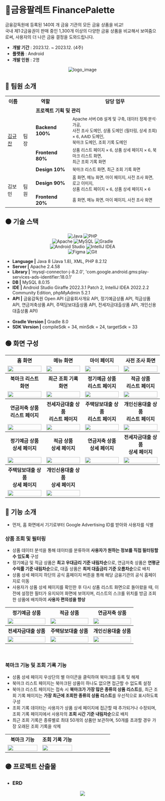 # 🎨금융팔레트 FinancePalette
금융감독원에 등록된 140여 개 금융 기관의 모든 금융 상품을 비교! <br>
국내 제1·2금융권이 판매 중인 1,300개 이상의 다양한 금융 상품을 비교해서 보여줌으로써, 사용자의 더 나은 금융 결정을 도와드립니다.
<!-- 사용자의 연령대, 목표 및 선호도 등을 고려하여 최적의 금융 상품을 추천함으로써 더 나은 금융 결정을 도와드립니다. -->

- **개발 기간** : 2023.12. ~ 2023.12. (4주)
- **플랫폼** : Android
- **개발 인원** : 2명

<div align="center"> 
  
![logo_image](https://github.com/gyudol/finance-palette/assets/83599750/f7bfd116-fcbe-42f8-82cc-7e4fe3d6cc7a)
</div>

## 🔴 팀원 소개
<div align="center"> 
<table>
  <tr> <th>이름</th> <th colspan="2">역할</th> <th>담당 업무</th> </tr>
  <tr> <td rowspan="4"><a href="https://github.com/gyudol" target="_blank">김규찬</a></td> <td rowspan="4">팀장</td> <td colSpan="2"><strong>프로젝트 기획 및 관리</strong></td> </tr>
  <tr> <td><strong>Backend 100%</strong></td> <td><sub>Apache 서버·DB 설계 및 구축, 데이터 정제·분석·가공,<br> 사전 조사 도메인, 상품 도메인 (필터링, 상세 조회) × 6, AAID 도메인,<br> 
    북마크 도메인, 조회 기록 도메인</sub></td> </tr>
  <tr> <td><strong>Frontend 80%</strong></td> <td><sub>상품 리스트 페이지 × 6, 상품 상세 페이지 × 6, 북마크 리스트 화면,<br> 최근 조회 기록 화면</sub></td> </tr>
  <tr> <td><strong>Design 10%</strong></td> <td><sub>북마크 리스트 화면, 최근 조회 기록 화면</sub></td> </tr>
  <tr> <td rowspan="2">김보민</td> <td rowspan="2">팀원</td> <td><strong>Design 90%</strong></td> <td><sub>홈 화면, 메뉴 화면, 마이 페이지, 사전 조사 화면, 로고 이미지,<br>
    상품 리스트 페이지 × 6, 상품 상세 페이지 × 6</sub></td> </tr>
  <tr> <td><strong>Frontend 20%</strong></td> <td><sub>홈 화면, 메뉴 화면, 마이 페이지, 사전 조사 화면</sub></td> </tr>
</table>
</div>

## 🟠 기술 스택
<div align="center"> 


![Java](https://img.shields.io/badge/java-%23ED8B00.svg?style=for-the-badge&logo=openjdk&logoColor=white)
![PHP](https://img.shields.io/badge/php-%23777BB4.svg?style=for-the-badge&logo=php&logoColor=white) <br>
![Apache](https://img.shields.io/badge/apache-%23D42029.svg?style=for-the-badge&logo=apache&logoColor=white)
![MySQL](https://img.shields.io/badge/mysql-4479A1.svg?style=for-the-badge&logo=mysql&logoColor=white)
![Gradle](https://img.shields.io/badge/Gradle-02303A.svg?style=for-the-badge&logo=Gradle&logoColor=white) <br>
![Android Studio](https://img.shields.io/badge/android%20studio-346ac1?style=for-the-badge&logo=android%20studio&logoColor=white)
![IntelliJ IDEA](https://img.shields.io/badge/IntelliJIDEA-000000.svg?style=for-the-badge&logo=intellij-idea&logoColor=white) <br>
![Figma](https://img.shields.io/badge/figma-%23F24E1E.svg?style=for-the-badge&logo=figma&logoColor=white)
![Git](https://img.shields.io/badge/git-%23F05033.svg?style=for-the-badge&logo=git&logoColor=white)
</div>

- **Language |** Java 8 (Java 1.8), XML, PHP 8.2.12 <br>
- **Server |** Apache 2.4.58 <br>
- **Library |** 'mysql-connector-j-8.2.0', 'com.google.android.gms:play-services-ads-identifier:18.0.1' <br>
- **DB |** MySQL 8.0.15 <br>
- **IDE |** Android Studio Giraffe 2022.3.1 Patch 2, IntelliJ IDEA 2022.2.2 Community Edition, phpMyAdmin 5.2.1 <br>
- **API |** 금융감독원 Open API (금융회사개요 API, 정기예금상품 API, 적금상품 API, 연금저축상품 API, 주택담보대출상품 API, 전세자금대출상품 API, 개인신용대출상품 API) <br><br>
- **Gradle Version |** Gradle 8.0 <br>
- **SDK Version |**  compileSdk = 34, minSdk = 24, targetSdk = 33

<!-- ## 🟡 시스템 아키텍처 -->


## 🟢 화면 구성
<div align="center"> 
<table>
  <tbody align="center"> 
    <tr> <th> 홈 화면 </th> <th> 메뉴 화면 </th> <th> 마이 페이지 </th> <th> 사전 조사 화면 </th> </tr>
    <tr>  <td width="25%"><img width="100%" src="./readme-assets/home_screen.png"/></td> <td width="25%"><img width="100%" src="./readme-assets/menu_screen.png"/></td> 
      <td width="25%"><img width="100%" src="./readme-assets/my_page_screen.png"/></td> <td width="25%"><img width="100%" src="./readme-assets/survey_screen.png"/></td> </tr>
    <tr> <th> 북마크 리스트 화면 </th> <th> 최근 조회 기록 화면 </th> <th> 정기예금 상품<br>리스트 페이지 </th> <th> 적금 상품<br>리스트 페이지 </th> </tr>
    <tr> <td width="25%"><img width="100%" src="./readme-assets/bookmark_list_screen.png"/></td> <td width="25%"><img width="100%" src="./readme-assets/user_view_history_list_screen.png"/></td>
      <td width="25%"><img width="100%" src="./readme-assets/deposit_product_list_screen.png"/></td> <td width="25%"><img width="100%" src="./readme-assets/saving_product_list_screen.png"/></td> </tr>
    <tr> <th> 연금저축 상품<br>리스트 페이지 </th> <th> 전세자금대출 상품<br>리스트 페이지 </th> <th> 주택담보대출 상품<br>리스트 페이지 </th> <th> 개인신용대출 상품<br>리스트 페이지 </th> </tr>
    <tr>  <td width="25%"><img width="100%" src="./readme-assets/annuity_saving_product_list_screen.png"/></td> 
      <td width="25%"><img width="100%" src="./readme-assets/rent_house_loan_product_list_screen.png"/></td> 
      <td width="25%"><img width="100%" src="./readme-assets/mortgage_loan_product_list_screen.png"/></td> 
      <td width="25%"><img width="100%" src="./readme-assets/credit_loan_product_list_screen.png"/></td> </tr>
    <tr> <th> 정기예금 상품<br>상세 페이지 </th> <th> 적금 상품<br>상세 페이지 </th> <th> 연금저축 상품<br>상세 페이지 </th> <th> 전세자금대출 상품<br>상세 페이지 </th> </tr>
    <tr>  <td width="25%"><img width="100%" src="./readme-assets/deposit_product_detail_screen.png"/></td> <td width="25%"><img width="100%" src="./readme-assets/saving_product_detail_screen.png"/></td> 
      <td width="25%"><img width="100%" src="./readme-assets/annuity_saving_product_detail_screen.png"/></td> 
      <td width="25%"><img width="100%" src="./readme-assets/rent_house_loan_product_detail_screen.png"/></td> </tr>
    <tr> <th> 주택담보대출 상품<br>상세 페이지 </th> <th> 개인신용대출 상품<br>상세 페이지 </th> <th></th> <th></th> </tr>
    <tr> <td width="25%"><img width="100%" src="./readme-assets/mortgage_loan_product_detail_screen.png"/></td> 
      <td width="25%"><img width="100%" src="./readme-assets/credit_loan_product_detail_screen.png"/></td> </tr>
  </tbody>
</table>
</div>

## 🔵 기능 소개
- 먼저, 홈 화면에서 기기로부터 Google Advertising ID를 받아와 사용자를 식별

<h3>상품 조회 및 필터링</h3>

- 상품 데이터 분석을 통해 데이터를 분류하여 **사용자가 원하는 정보를 직접 필터링할 수 있도록** 구성 <br>
- 정기예금 및 적금 상품은 **최고 우대금리 기준 내림차순**으로, 연금저축 상품은 **연평균 수익률 기준 내림차순**으로, 대출 상품은 **최저 대출금리 기준 오름차순**으로 배치 <br>
- 상품 상세 페이지 하단의 공식 홈페이지 버튼을 통해 해당 금융기관의 공식 홈페이지로 이동
- 사용자가 상품 상세 페이지를 확인한 후 다시 상품 리스트 화면으로 돌아왔을 때, 이전에 설정한 필터가 유지되어 화면에 보여지며, 리스트의 스크롤 위치를 방금 조회한 상품에 배치하여 **사용자 편의성을 향상**

<div align="center"> 
<table>
  <tbody align="center"> 
    <tr> <th> 정기예금 상품 </th> <th> 적금 상품 </th> <th> 연금저축 상품 </th> </tr>
    <tr> <td width="33%"><img width="100%" src="./readme-assets/deposit_product.gif"/></td> <td width="33%"><img width="100%" src="./readme-assets/saving_product.gif"/></td> 
      <td width="33%"><img width="100%" src="./readme-assets/annuity_saving_product.gif"/></td> </tr>
    <tr> <th> 전세자금대출 상품 </th> <th> 주택담보대출 상품 </th> <th> 개인신용대출 상품 </th> </tr>
    <tr> <td width="33%"><img width="100%" src="./readme-assets/rent_house_loan_product.gif"/></td> <td width="33%"><img width="100%" src="./readme-assets/mortgage_loan_product.gif"/></td> 
      <td width="33%"><img width="100%" src="./readme-assets/credit_loan_product.gif"/></td> </tr>
  </tbody>
</table>
</div>

<br>
<h3>북마크 기능 및 조회 기록 기능</h3>

- 상품 상세 페이지 우상단의 별 아이콘을 클릭하여 북마크를 등록 및 해제
- 북마크 리스트 페이지는 북마크된 상품이 하나도 없으면 접근할 수 없도록 설정
- 북마크 리스트 페이지는 접속 시 **북마크가 가장 많은 종류의 상품 리스트**를, 최근 조회 기록 페이지는 **가장 최근에 조회한 종류의 상품 리스트**를 우선적으로 표시하도록 구성
- 조회 기록 데이터는 사용자가 상품 상세 페이지에 접근할 때 추가되거나 수정되며, 조회 기록 페이지에서 사용자의 **조회 시간 기준 내림차순**으로 배치
- 최근 조회 기록은 종류별로 최대 50개의 상품만 보관하며, 50개를 초과할 경우 가장 오래된 조회 기록을 삭제

<div align="center"> 
<table>
  <tbody align="center"> 
    <tr> <th> 북마크 기능 </th> <th> 조회 기록 기능 </th> <th></th> </tr>
    <tr> <td width="33%"><img width="100%" src="./readme-assets/bookmark_product.gif"/></td> <td width="33%"><img width="100%" src="./readme-assets/view_history_product.gif"/></td> </tr>
  </tbody>
</table>

</div>

## 🟣 프로젝트 산출물
- <h3>ERD</h3>
<div align="center">
  
<img src="./readme-assets/ERD_image.png"/>
</div>
